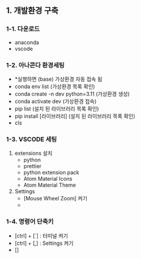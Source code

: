 ## 1. 개발환경 구축

### 1-1. 다운로드
- anaconda
- vscode

### 1-2. 아나콘다 환경세팅
- *실행하면 (base) 가상환경 자동 접속 됨
- conda env list                    (가상환경 목록 확인)
- conda create -n dev python=3.11   (가상환경 생성)
- conda activate dev                (가상환경 접속)
- pip list                          (설치 된 라이브러리 목록 확인)
- pip install [라이브러리]           (설치 된 라이브러리 목록 확인)
- cls

### 1-3. VSCODE 세팅
1. extensions 설치
    - python
    - prettier
    - python extension pack
    - Atom Material Icons
    - Atom Material Theme
2. Settings
    - [Mouse Wheel Zoom] 켜기
    - 
### 1-4. 명령어 단축키
- [ctrl] + [`] : 터미널 켜기
- [ctrl] + [,] : Settings 켜기
- []